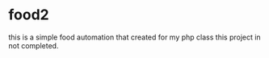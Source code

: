 # food2
this is a simple food automation that created for my php class
this project in not completed.
